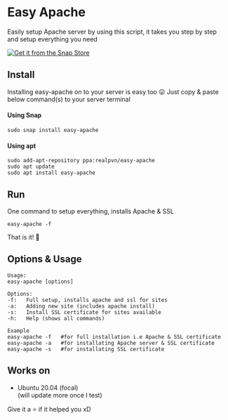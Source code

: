 # Easy Apache
Easily setup Apache server by using this script, it takes you step by step and setup everything you need

<a href="https://snapcraft.io/easy-apache">
<img alt="Get it from the Snap Store" src="https://snapcraft.io/static/images/badges/en/snap-store-black.svg" />
</a>

## Install
Installing easy-apache on to your server is easy too 😛 Just copy & paste below command(s) to your server terminal

#### Using Snap
```
sudo snap install easy-apache
```
#### Using apt
```
sudo add-apt-repository ppa:realpvn/easy-apache
sudo apt update
sudo apt install easy-apache
```
## Run
One command to setup everything, installs Apache & SSL
```
easy-apache -f
```
That is it! 🤩
  
  
## Options & Usage
```
Usage:
easy-apache [options]

Options:
-f:   Full setup, installs apache and ssl for sites
-a:   Adding new site (includes apache install)
-s:   Install SSL certificate for sites available
-h:   Help (shows all commands)

Example
easy-apache -f   #for full installation i.e Apache & SSL certificate
easy-apache -a   #for installating Apache server & SSL certificate
easy-apache -s   #for installating SSL certificate
```


## Works on
- Ubuntu 20.04 (focal)  
(will update more once I test)

Give it a ⭐ if it helped you xD
